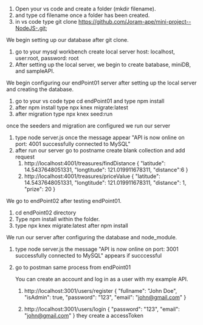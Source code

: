 1. Open your vs code and create a folder (mkdir filename).
2. and type cd filename once a folder has been created.
3. in vs code type git clone https://github.com/Joram-ape/mini-project--NodeJS-.git;

We begin setting up our database after git clone.

1. go to your mysql workbench create local server
   host: localhost,
   user:root,
   password: root
2. After setting up the local server, we begin to create batabase, miniDB, and sampleAPI.

We begin configuring our endPoint01 server after setting up the local server and creating the database.

1. go to your vs code type cd endPoint01 and type npm install
2. after npm install type npx knex migrate:latest
3. after migration type npx knex seed:run

once the seeders and migration are configured we run our server

1. type node server.js
  once the message appear "API is now online on port: 4001 successfully connected to MySQL"
2. after run our server go to postname create blank collection and add request
   1. http://localhost:4001/treasures/findDistance
      {
      "latitude": 14.5437648051331,
      "longtitude": 121.019911678311,
      "distance":6
      }
   2. http://localhost:4001/treasures/priceValue
      {
      "latitude": 14.5437648051331,
      "longtitude": 121.019911678311,
      "distance": 1,
      "prize": 20
      }

We go to endPoint02 after testing endPoint01.

1. cd endPoint02 directory
2. Type npm install within the folder.
3. type npx knex migrate:latest after npm install

We run our server after configuring the database and node_module.

1. type node server.js
   the message "API is now online on port: 3001 successfully connected to MySQL" appears
   if succcessful
2. go to postman same process from endPoint01

   You can create an account and log in as a user with my example API.

   1. http://localhost:3001/users/register
      {
      "fullname": "John Doe",
      "isAdmin": true,
      "password": "123",
      "email": "john@gmail.com"
      }
 
     2. http://localhost:3001/users/login
      {
      "password": "123",
      "email": "john@gmail.com"
      }
       they create a accessToken